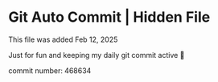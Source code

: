 # Git Auto Commit | Hidden File

This file was added Feb 12, 2025

Just for fun and keeping my daily git commit active 🤪

commit number: 468634
